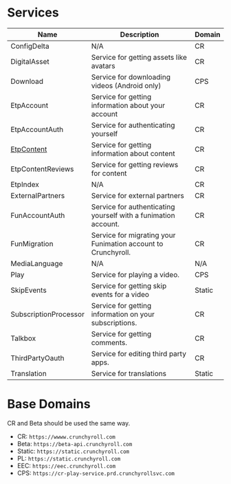 Services
============

| Name | Description | Domain |
| ----- | ----- | ----- |
| ConfigDelta | N/A | CR |
| DigitalAsset | Service for getting assets like avatars | CR |
| Download | Service for downloading videos (Android only) | CPS |
| EtpAccount | Service for getting information about your account | CR |
| EtpAccountAuth | Service for authenticating yourself | CR |
| [EtpContent](#/Services/EtpContent/README.md) | Service for getting information about content | CR |
| EtpContentReviews | Service for getting reviews for content | CR |
| EtpIndex | N/A | CR |
| ExternalPartners | Service for external partners | CR |
| FunAccountAuth | Service for authenticating yourself with a funimation account. | CR |
| FunMigration | Service for migrating your Funimation account to Crunchyroll. | CR |
| MediaLanguage | N/A | N/A |
| Play | Service for playing a video. | CPS |
| SkipEvents | Service for getting skip events for a video | Static |
| SubscriptionProcessor | Service for getting information on your subscriptions. | CR |
| Talkbox | Service for getting comments. | CR |
| ThirdPartyOauth | Service for editing third party apps. | CR |
| Translation | Service for translations | Static |

Base Domains
============

CR and Beta should be used the same way. 

* CR: `https://wwww.crunchyroll.com`
* Beta: `https://beta-api.crunchyroll.com`
* Static: `https://static.crunchyroll.com`
* PL: `https://static.crunchyroll.com`
* EEC: `https://eec.crunchyroll.com`
* CPS: `https://cr-play-service.prd.crunchyrollsvc.com`
